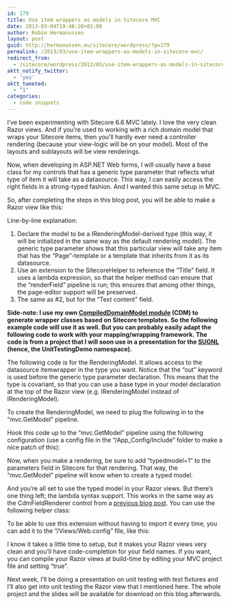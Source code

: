 ```yaml
---
id: 179
title: Use item wrappers as models in Sitecore MVC
date: 2013-03-04T19:48:20+01:00
author: Robin Hermanussen
layout: post
guid: http://hermanussen.eu/sitecore/wordpress/?p=179
permalink: /2013/03/use-item-wrappers-as-models-in-sitecore-mvc/
redirect_from:
  - /sitecore/wordpress/2013/03/use-item-wrappers-as-models-in-sitecore-mvc/
aktt_notify_twitter:
  - 'yes'
aktt_tweeted:
  - "1"
categories:
  - code snippets
---
```

I&#8217;ve been experimenting with Sitecore 6.6 MVC lately. I love the very clean Razor views. And if you&#8217;re used to working with a rich domain model that wraps your Sitecore items, then you&#8217;ll hardly ever need a controller rendering (because your view-logic will be on your model). Most of the layouts and sublayouts will be view renderings.

Now, when developing in ASP.NET Web forms, I will usually have a base class for my controls that has a generic type parameter that reflects what type of item it will take as a datasource. This way, I can easily access the right fields in a strong-typed fashion. And I wanted this same setup in MVC.

So, after completing the steps in this blog post, you will be able to make a Razor view like this:



Line-by-line explanation:

  1. Declare the model to be a IRenderingModel-derived type (this way, it will be initialized in the same way as the default rendering model). The generic type parameter shows that this particular view will take any item that has the &#8220;Page&#8221;-template or a template that inherits from it as its datasource.
  2. Use an extension to the SitecoreHelper to reference the &#8220;Title&#8221; field. It uses a lambda expression, so that the helper method can ensure that the &#8220;renderField&#8221; pipeline is run; this ensures that among other things, the page-editor support will be preserved.
  3. The same as #2, but for the &#8220;Text content&#8221; field.

**Side-note: I use my own <a title="CDM" href="http://marketplace.sitecore.net/en/Modules/Compiled_Domain_Model.aspx" onclick="javascript:_gaq.push(['_trackEvent','outbound-article','http://marketplace.sitecore.net']);">CompiledDomainModel module</a> (CDM) to generate wrapper classes based on Sitecore templates. So the following example code will use it as well. But you can probably easily adapt the following code to work with your mapping/wrapping framework. The code is from a project that I will soon use in a presentation for the <a title="SUGNL" href="http://www.sugnl.net/" onclick="javascript:_gaq.push(['_trackEvent','outbound-article','http://www.sugnl.net']);">SUGNL</a> (hence, the UnitTestingDemo namespace).**

The following code is for the RenderingModel. It allows access to the datasource itemwrapper in the type you want. Notice that the &#8220;out&#8221; keyword is used before the generic type parameter declaration. This means that the type is covariant, so that you can use a base type in your model declaration at the top of the Razor view (e.g. IRenderingModel<PageBase> instead of IRenderingModel<Page>).



To create the RenderingModel, we need to plug the following in to the &#8220;mvc.GetModel&#8221; pipeline.



Hook this code up to the &#8220;mvc.GetModel&#8221; pipeline using the following configuration (use a config file in the &#8220;/App_Config/Include&#8221; folder to make a nice patch of this):



Now, when you make a rendering, be sure to add &#8220;typedmodel=1&#8221; to the parameters field in Sitecore for that rendering. That way, the &#8220;mvc.GetModel&#8221; pipeline will know when to create a typed model.

And you&#8217;re all set to use the typed model in your Razor views. But there&#8217;s one thing left; the lambda syntax support. This works in the same way as the CdmFieldRenderer control from a [previous blog post](http://hermanussen.eu/sitecore/wordpress/2011/05/better-fieldrenderer-usage-with-cdm/ "Better FieldRenderer usage with CDM"). You can use the following helper class:



To be able to use this extension without having to import it every time, you can add it to the &#8220;/Views/Web.config&#8221; file, like this:



I know it takes a little time to setup, but it makes your Razor views very clean and you&#8217;ll have code-completion for your field names. If you want, you can compile your Razor views at build-time by editing your MVC project file and setting &#8220;<MvcBuildViews>true</MvcBuildViews>&#8221;.

Next week, I&#8217;ll be doing a presentation on unit testing with test fixtures and I&#8217;ll also get into unit testing the Razor view that I mentioned here. The whole project and the slides will be available for download on this blog afterwards.